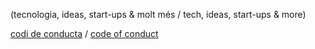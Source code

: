 (tecnologia, ideas, start-ups & molt més / tech, ideas, start-ups & more)

[codi de conducta](code-conduct) / [code of conduct](en/code-conduct)
